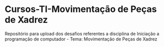 # Cursos-TI-Movimentação de Peças de Xadrez
Repositório para upload dos desafios referentes a disciplina de Iniciação a programação de computador - Tema:  Movimentação de Peças de Xadrez
